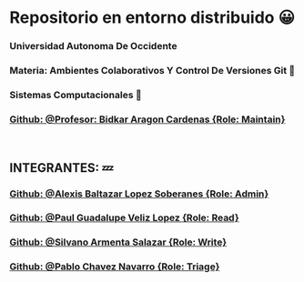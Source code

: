 # Repositorio en entorno distribuido :grinning:

### Universidad Autonoma De Occidente
### Materia: Ambientes Colaborativos Y Control De Versiones Git :thought_balloon:
### Sistemas Computacionales  :ghost:
### [Github:  @Profesor: Bidkar Aragon Cardenas {Role: Maintain} ](https://github.com/bidkar)
<br>

##  INTEGRANTES: :zzz:

### [Github: @Alexis Baltazar Lopez Soberanes {Role: Admin}](https://github.com/Alex-18030050)

### [Github:  @Paul Guadalupe Veliz Lopez {Role: Read}](https://github.com/pauvel)

### [Github:  @Silvano Armenta Salazar {Role: Write}](https://github.com/silvano45)

### [Github:  @Pablo Chavez Navarro {Role: Triage}](https://github.com/Pablo011)
